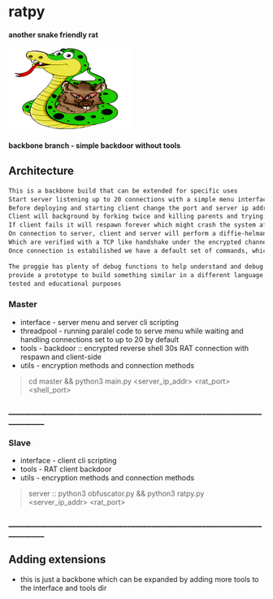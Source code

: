 # ratpy
#### another snake friendly rat
<p align="left">
<img src="imgs/ratpy.png" width="240" height="160">
</p>

#### backbone branch - simple backdoor without tools

## Architecture
````bash
This is a backbone build that can be extended for specific uses
Start server listening up to 20 connections with a simple menu interface in the terminal
Before deploying and starting client change the port and server ip address for your server 
Client will background by forking twice and killing parents and trying to obfuscate itself (can be improved for your choice of system)
If client fails it will respawn forever which might crash the system after a while but wont start on reboot (can be added)
On connection to server, client and server will perform a diffie-helman key exchange before initialising their communications
Which are verified with a TCP like handshake under the encrypted channel or the exchange will be restarted
Once connection is estabilished we have a default set of commands, which can be expanded, to perform basic machine tasks and drop a shell
````

````bash
The proggie has plenty of debug functions to help understand and debug it, the main utility of this project is
provide a prototype to build something similar in a different language, add some tools easily to experiement or get something quickly
tested and educational purposes
````

### Master
* interface - server menu and server cli scripting
* threadpool - running paralel code to serve menu while waiting and handling connections set to up to 20 by default
* tools - backdoor :: encrypted reverse shell 30s RAT connection with respawn and client-side
* utils - encryption methods and connection methods
> cd master && python3 main.py <server_ip_addr> <rat_port> <shell_port>
### _________________________________________________________________________

### Slave
* interface - client cli scripting
* tools - RAT client backdoor
* utils - encryption methods and connection methods
> server :: python3 obfuscator.py && <copy ratpy.py to slave machine>
> python3 ratpy.py <server_ip_addr> <rat_port>
### _________________________________________________________________________

## Adding extensions
* this is just a backbone which can be expanded by adding more tools to the interface and tools dir
